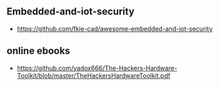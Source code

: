 
## Embedded-and-iot-security 

* https://github.com/fkie-cad/awesome-embedded-and-iot-security

## online ebooks
* https://github.com/yadox666/The-Hackers-Hardware-Toolkit/blob/master/TheHackersHardwareToolkit.pdf
